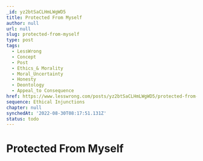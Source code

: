 ```yaml
---
_id: yz2btSaCLHmLWgWD5
title: Protected From Myself
author: null
url: null
slug: protected-from-myself
type: post
tags:
  - LessWrong
  - Concept
  - Post
  - Ethics_& Morality
  - Moral_Uncertainty
  - Honesty
  - Deontology
  - Appeal_to Consequence
href: https://www.lesswrong.com/posts/yz2btSaCLHmLWgWD5/protected-from-myself
sequence: Ethical Injunctions
chapter: null
synchedAt: '2022-08-30T08:17:51.131Z'
status: todo
---
```


# Protected From Myself
